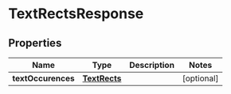 
# TextRectsResponse

## Properties
Name | Type | Description | Notes
------------ | ------------- | ------------- | -------------
**textOccurences** | [**TextRects**](TextRects.md) |  |  [optional]



